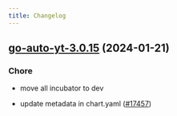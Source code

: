 ```yaml
---
title: Changelog
---
```




## [go-auto-yt-3.0.15](https://github.com/truecharts/charts/compare/go-auto-yt-3.0.14...go-auto-yt-3.0.15) (2024-01-21)

### Chore



- move all incubator to dev

- update metadata in chart.yaml ([#17457](https://github.com/truecharts/charts/issues/17457))